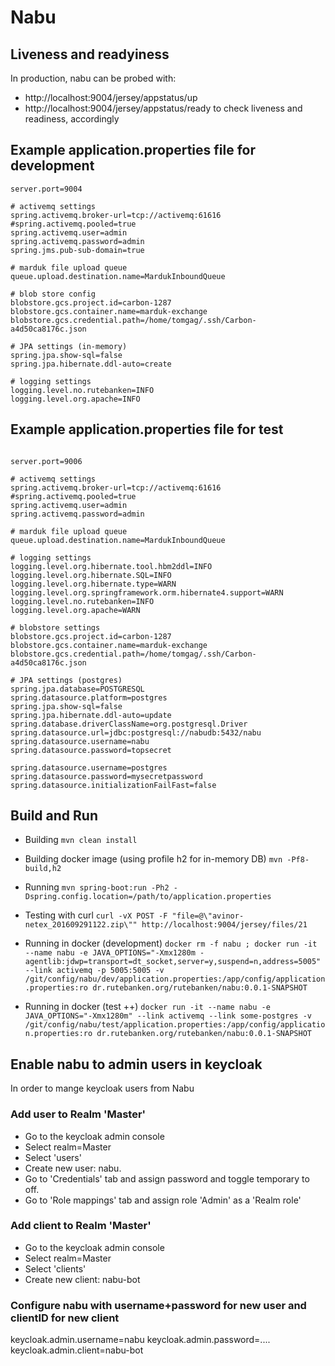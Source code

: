 # Nabu

## Liveness and readyiness
In production, nabu can be probed with:
- http://localhost:9004/jersey/appstatus/up
- http://localhost:9004/jersey/appstatus/ready
to check liveness and readiness, accordingly

## Example application.properties file for development

```
server.port=9004

# activemq settings
spring.activemq.broker-url=tcp://activemq:61616
#spring.activemq.pooled=true
spring.activemq.user=admin
spring.activemq.password=admin
spring.jms.pub-sub-domain=true

# marduk file upload queue
queue.upload.destination.name=MardukInboundQueue

# blob store config
blobstore.gcs.project.id=carbon-1287
blobstore.gcs.container.name=marduk-exchange
blobstore.gcs.credential.path=/home/tomgag/.ssh/Carbon-a4d50ca8176c.json

# JPA settings (in-memory)
spring.jpa.show-sql=false
spring.jpa.hibernate.ddl-auto=create

# logging settings
logging.level.no.rutebanken=INFO
logging.level.org.apache=INFO
```

## Example application.properties file for test

```

server.port=9006

# activemq settings
spring.activemq.broker-url=tcp://activemq:61616
#spring.activemq.pooled=true
spring.activemq.user=admin
spring.activemq.password=admin

# marduk file upload queue
queue.upload.destination.name=MardukInboundQueue

# logging settings
logging.level.org.hibernate.tool.hbm2ddl=INFO
logging.level.org.hibernate.SQL=INFO
logging.level.org.hibernate.type=WARN
logging.level.org.springframework.orm.hibernate4.support=WARN
logging.level.no.rutebanken=INFO
logging.level.org.apache=WARN

# blobstore settings
blobstore.gcs.project.id=carbon-1287
blobstore.gcs.container.name=marduk-exchange
blobstore.gcs.credential.path=/home/tomgag/.ssh/Carbon-a4d50ca8176c.json

# JPA settings (postgres)
spring.jpa.database=POSTGRESQL
spring.datasource.platform=postgres
spring.jpa.show-sql=false
spring.jpa.hibernate.ddl-auto=update
spring.database.driverClassName=org.postgresql.Driver
spring.datasource.url=jdbc:postgresql://nabudb:5432/nabu
spring.datasource.username=nabu
spring.datasource.password=topsecret

spring.datasource.username=postgres
spring.datasource.password=mysecretpassword
spring.datasource.initializationFailFast=false

```

## Build and Run

* Building
`mvn clean install`

* Building docker image (using profile h2 for in-memory DB)
`mvn -Pf8-build,h2`

* Running
`mvn spring-boot:run -Ph2 -Dspring.config.location=/path/to/application.properties`

* Testing with curl
`curl -vX POST -F "file=@\"avinor-netex_201609291122.zip\"" http://localhost:9004/jersey/files/21`

* Running in docker (development)
`docker rm -f nabu ; docker run -it --name nabu -e JAVA_OPTIONS="-Xmx1280m -agentlib:jdwp=transport=dt_socket,server=y,suspend=n,address=5005" --link activemq -p 5005:5005 -v /git/config/nabu/dev/application.properties:/app/config/application.properties:ro dr.rutebanken.org/rutebanken/nabu:0.0.1-SNAPSHOT`

* Running in docker (test ++)
`docker run -it --name nabu -e JAVA_OPTIONS="-Xmx1280m" --link activemq --link some-postgres -v /git/config/nabu/test/application.properties:/app/config/application.properties:ro dr.rutebanken.org/rutebanken/nabu:0.0.1-SNAPSHOT`


## Enable nabu to admin users in keycloak

In order to mange keycloak users from Nabu 

### Add user to Realm 'Master'
 * Go to the keycloak admin console 
 * Select realm=Master
 * Select 'users'
 * Create new user: nabu. 
 * Go to 'Credentials' tab and assign password and toggle temporary to off.
 * Go to 'Role mappings' tab and assign role 'Admin' as a 'Realm role'
 
###  Add client to Realm 'Master'
  * Go to the keycloak admin console 
  * Select realm=Master
  * Select 'clients'
  * Create new client: nabu-bot

 
### Configure nabu with username+password for new user and clientID for new client
keycloak.admin.username=nabu
keycloak.admin.password=....
keycloak.admin.client=nabu-bot